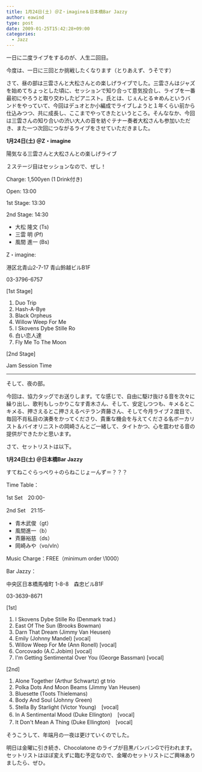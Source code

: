 ```yaml
---
title: 1月24日(土) ＠Z・imagine＆日本橋Bar Jazzy
author: eawind
type: post
date: 2009-01-25T15:42:28+09:00
categories:
  - Jazz
---
```

一日に二度ライブをするのが、人生二回目。

今度は、一日に三回とか挑戦したくなります（とりあえず、うそです）

さて、昼の部は三雲さんと大松さんとの楽しげライブでした。三雲さんはジャズを始めてちょっとした頃に、セッションで知り合って意気投合し、ライブを一番最初にやろうと取り交わしたピアニスト。氏とは、じぇんとる☆めんというバンドをやっていて、今回はデュオとか小編成でライブしようと１年くらい前から仕込みつつ、共に成長し、ここまでやってきたというところ。そんななか、今回は三雲さんの知り合いの渋い大人の音を紡ぐテナー奏者大松さんも参加いただき、また一つ次回につながるライブをさせていただきました。

**1月24日(土) ＠Z・imagine**

陽気なる三雲さんと大松さんとの楽しげライブ

２ステージ目はセッションなので、ぜし！

Charge: 1,500yen (1 Drink付き)

Open: 13:00

1st Stage: 13:30

2nd Stage: 14:30

- 大松 隆文 (Ts)
- 三雲 明 (Pf)
- 風間 進一 (Bs)

Z・imagine:

港区北青山2-7-17 青山鈴越ビルB1F

03-3796-6757

[1st Stage]

1. Duo Trip
2. Hash-A-Bye
3. Black Orpheus
4. Willow Weep For Me
5. I Skovens Dybe Stille Ro
6. 白い恋人達
7. Fly Me To The Moon

[2nd Stage]

Jam Session Time

* * *

そして、夜の部。

今回は、協力タッグでお送りします。てな感じで、自由に駆け抜ける音を次々に繰り出し、歌判もしっかりこなす青木さん、そして、安定しつつも、キメるとこキメる、押さえるとこ押さえるベテラン斉藤さん、そして今月ライブ２度目で、毎回不肖私目の演奏をかってくださり、貴重な機会を与えてくださる名ボーカリスト＆バイオリニストの岡崎さんとご一緒して、タイトかつ、心を震わせる音の提供ができたかと思います。

さて、セットリストは以下。

**1月24日(土) ＠日本橋Bar Jazzy**

すてねこぐらっぺり＋のらねこじょーんず＝？？？

Time Table：

1st Set　20:00-

2nd Set　21:15-

- 青木武俊（gt）
- 風間進一（b）
- 斉藤裕慈（ds）
- 岡崎みや（vo/vln）

Music Charge：FREE（minimum order \1000）

Bar Jazzy：

中央区日本橋馬喰町 1-8-8　森忠ビルB1F

03-3639-8671

[1st]

1. I Skovens Dybe Stille Ro (Denmark trad.)
2. East Of The Sun (Brooks Bowman)
3. Darn That Dream (Jimmy Van Heusen)
4. Emily (Johnny Mandel) [vocal]
5. Willow Weep For Me (Ann Ronell) [vocal]
6. Corcovado (A.C.Jobim) [vocal]
7. I'm Getting Sentimental Over You (George Bassman) [vocal]

[2nd]

1. Alone Together (Arthur Schwartz) gt trio
2. Polka Dots And Moon Beams (Jimmy Van Heusen)
3. Bluesette (Toots Thielemans)
4. Body And Soul (Johnny Green)
5. Stella By Starlight (Victor Young)　[vocal]
6. In A Sentimental Mood (Duke Ellington)　[vocal]
7. It Don't Mean A Thing (Duke Ellington)　[vocal]

そうこうして、年端月の一夜は更けていくのでした。

明日は金曜に引き続き、Chocolatone のライブが目黒バンバンGで行われます。セットリストはほぼ変えずに臨む予定なので、金曜のセットリストにご興味ありましたら、ぜひ。
